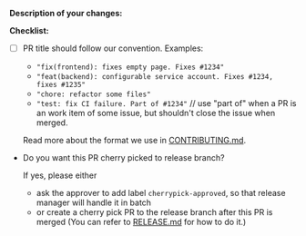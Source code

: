 **Description of your changes:**


**Checklist:**
- [ ] PR title should follow our convention. Examples:
    * `"fix(frontend): fixes empty page. Fixes #1234"`
    * `"feat(backend): configurable service account. Fixes #1234, fixes #1235"`
    * `"chore: refactor some files"`
    * `"test: fix CI failure. Part of #1234"` // use "part of" when a PR is an work item of some issue, but shouldn't close the issue when merged.

    Read more about the format we use in [CONTRIBUTING.md](https://github.com/kubeflow/pipelines/blob/master/CONTRIBUTING.md#pull-request-title-convention).

- Do you want this PR cherry picked to release branch?

    If yes, please either
    * ask the approver to add label `cherrypick-approved`, so that release manager
    will handle it in batch
    * or create a cherry pick PR to the release branch after this PR is merged
    (You can refer to [RELEASE.md](https://github.com/kubeflow/pipelines/blob/master/RELEASE.md#option---git-cherry-pick) for how to do it.)

